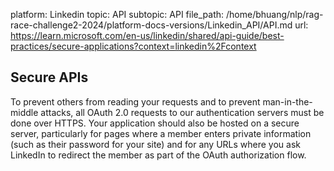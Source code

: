 platform: Linkedin
topic: API
subtopic: API
file_path: /home/bhuang/nlp/rag-race-challenge2-2024/platform-docs-versions/Linkedin_API/API.md
url: https://learn.microsoft.com/en-us/linkedin/shared/api-guide/best-practices/secure-applications?context=linkedin%2Fcontext

## Secure APIs

To prevent others from reading your requests and to prevent man-in-the-middle attacks, all OAuth 2.0 requests to our authentication servers must be done over HTTPS. Your application should also be hosted on a secure server, particularly for pages where a member enters private information (such as their password for your site) and for any URLs where you ask LinkedIn to redirect the member as part of the OAuth authorization flow.